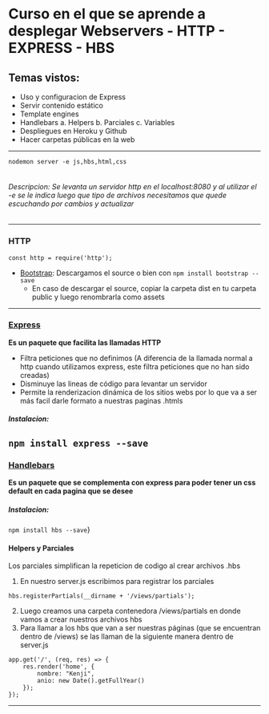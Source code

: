# Curso en el que se aprende a desplegar Webservers - HTTP - EXPRESS - HBS


## Temas vistos:

* Uso y configuracion de Express
* Servir contenido estático
* Template engines
* Handlebars
  a. Helpers
  b. Parciales
  c. Variables
* Despliegues en Heroku y Github
* Hacer carpetas públicas en la web

-----------------------------------------------------------------------------

```
nodemon server -e js,hbs,html,css


```
###### Descripcion: Se levanta un servidor http en el localhost:8080 y al utilizar el -e se le indica luego que tipo de archivos necesitamos que quede escuchando por cambios y actualizar

-----------------------------------------------------------------------------

### HTTP

```const http = require('http');```

- [Bootstrap](https://getbootstrap.com/docs/4.3/getting-started/download/): Descargamos el source o bien con ```npm install bootstrap --save```
    - En caso de descargar el source, copiar la carpeta dist en tu carpeta public y luego renombrarla como assets
    
-----------------------------------------------------------------------------
### [Express](https://www.npmjs.com/package/express)
<b>Es un paquete que facilita las llamadas HTTP</b>

- Filtra peticiones que no definimos (A diferencia de la llamada normal a http cuando utilizamos express, este filtra peticiones que no han sido creadas)
- Disminuye las lineas de código para levantar un servidor
- Permite la renderizacion dinámica de los sitios webs por lo que va a ser más facil darle formato a nuestras paginas .htmls

##### Instalacion:
```npm install express --save```
-----------------------------------------------------------------------------
### [Handlebars](https://www.npmjs.com/package/hbs)
<b>Es un paquete que se complementa con express para poder tener un css default en cada pagina que se desee</b>

##### Instalacion:
```npm install hbs --save```}

#### Helpers y Parciales
<p>Los parciales simplifican la repeticion de codigo al crear archivos .hbs</p>

1. En nuestro server.js escribimos para registrar los parciales
```
hbs.registerPartials(__dirname + '/views/partials');
```
2. Luego creamos una carpeta contenedora /views/partials en donde vamos a crear nuestros archivos hbs
3. Para llamar a los hbs que van a ser nuestras páginas (que se encuentran dentro de /views) se las llaman de la siguiente manera dentro de server.js
```
app.get('/', (req, res) => {
    res.render('home', {
        nombre: "Kenji",
        anio: new Date().getFullYear()
    }); 
});
```
-----------------------------------------------------------------------------